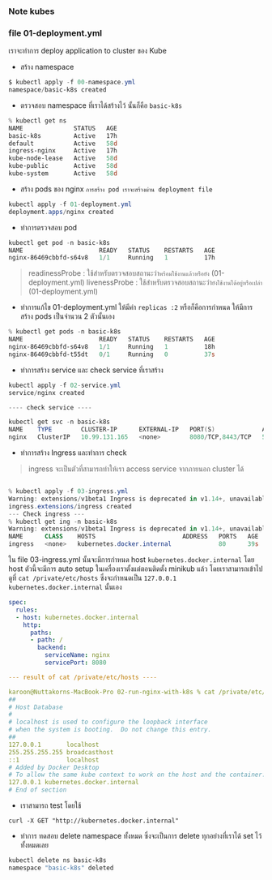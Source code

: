 ### Note kubes

### file 01-deployment.yml
เราจะทำการ deploy application to cluster ของ Kube

- สร้าง namespace
```powershell
$ kubectl apply -f 00-namespace.yml
namespace/basic-k8s created
```

- ตรวจสอบ namespace ที่เราได้สร้างไว้ นั้นก็คือ ``basic-k8s``

```powershell
% kubectl get ns
NAME              STATUS   AGE
basic-k8s         Active   17h
default           Active   58d
ingress-nginx     Active   17h
kube-node-lease   Active   58d
kube-public       Active   58d
kube-system       Active   58d
```

- สร้าง pods ของ nginx ``การสร้าง pod เราจะสร้างผ่าน deployment file `` 
```powershell
kubectl apply -f 01-deployment.yml
deployment.apps/nginx created
```
- ทำการตรวจสอบ pod

```powershell
kubectl get pod -n basic-k8s
NAME                     READY   STATUS    RESTARTS   AGE
nginx-86469cbbfd-s64v8   1/1     Running   1          17h
```

> readinessProbe : ใช้สำหรับตรวจสอบสถานะว่า``พร้อมใช้งานแล้วหรือยัง`` (01-deployment.yml)
> livenessProbe : ใช้สำหรับตรวจสอบสถานะว่า``ยังใช้งานได้อยู่หรือเปล่า`` (01-deployment.yml)

- ทำการแก้ไข 01-deployment.yml ให้มีค่า `` replicas :2 `` หรือก็คือการกำหนด ให้มีการสร้าง pods เป็นจำนวน 2 ตัวนั้นเอง
``` powershell
% kubectl get pods -n basic-k8s
NAME                     READY   STATUS    RESTARTS   AGE
nginx-86469cbbfd-s64v8   1/1     Running   1          18h
nginx-86469cbbfd-t55dt   0/1     Running   0          37s
```

- ทำการสร้าง service และ check service ที่เราสร้าง
```powershell
kubectl apply -f 02-service.yml 
service/nginx created

---- check service ----

kubectl get svc -n basic-k8s
NAME    TYPE        CLUSTER-IP      EXTERNAL-IP   PORT(S)             AGE
nginx   ClusterIP   10.99.131.165   <none>        8080/TCP,8443/TCP   54s

```

- ทำการสร้าง Ingress และทำการ check
> ingress จะเป็นตัวที่สามารถทำให้เรา access service จากภายนอก cluster ได้
```powershell

% kubectl apply -f 03-ingress.yml 
Warning: extensions/v1beta1 Ingress is deprecated in v1.14+, unavailable in v1.22+; use networking.k8s.io/v1 Ingress
ingress.extensions/ingress created
--- Check ingress ---
% kubectl get ing -n basic-k8s
Warning: extensions/v1beta1 Ingress is deprecated in v1.14+, unavailable in v1.22+; use networking.k8s.io/v1 Ingress
NAME      CLASS    HOSTS                        ADDRESS   PORTS   AGE
ingress   <none>   kubernetes.docker.internal             80      39s
```

ใน file 03-ingress.yml นั้นจะมีการกำหนด host ``kubernetes.docker.internal`` โดย host ตัวนี้จะมีการ auto setup ในเครื่องเราตั้งแต่ตอนติดตั้ง minikub แล้ว โดยเราสามารถเข้าไปดูที่ ``cat /private/etc/hosts`` ซึ่งจะกำหนดเป็น ``127.0.0.1 kubernetes.docker.internal`` นั้นเอง

```yml
spec:
  rules:
  - host: kubernetes.docker.internal
    http:
      paths:
      - path: /
        backend:
          serviceName: nginx
          servicePort: 8080

--- result of cat /private/etc/hosts ----

karoon@Nuttakorns-MacBook-Pro 02-run-nginx-with-k8s % cat /private/etc/hosts
##
# Host Database
#
# localhost is used to configure the loopback interface
# when the system is booting.  Do not change this entry.
##
127.0.0.1       localhost
255.255.255.255 broadcasthost
::1             localhost
# Added by Docker Desktop
# To allow the same kube context to work on the host and the container:
127.0.0.1 kubernetes.docker.internal
# End of section

```

- เราสามารถ test โดยใช้
```curl
curl -X GET "http://kubernetes.docker.internal"
```


- ทำการ ทดสอบ delete namespace ทั้งหมด ซึ่งจะเป็นการ delete ทุกอย่างที่เราได้ set ไว้ทั้งหมดเลย
```powershell
kubectl delete ns basic-k8s
namespace "basic-k8s" deleted
```


